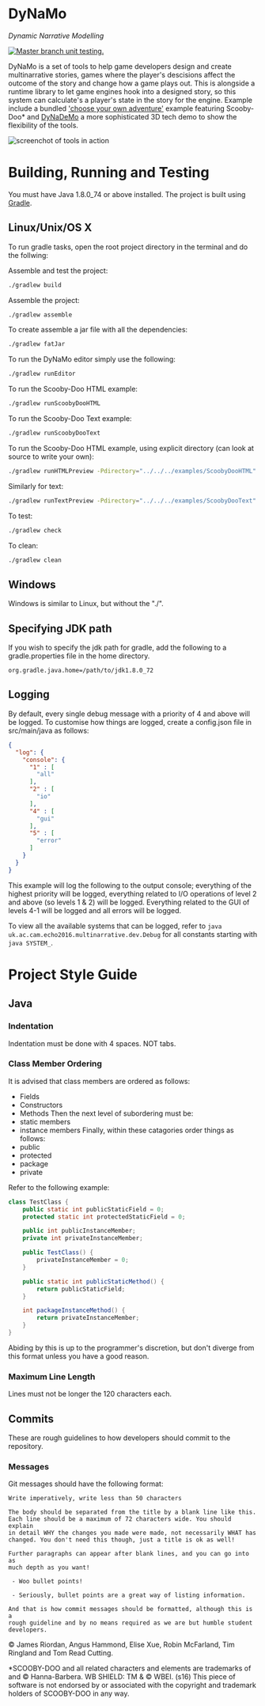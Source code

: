 DyNaMo
======
*Dynamic Narrative Modelling*

<a href="https://travis-ci.org/EchoCam/DynamicNarrative">
<img src="https://travis-ci.org/EchoCam/DynamicNarrative.svg?branch=master"
title="Master branch unit testing."/>
</a>

DyNaMo is a set of tools to help game developers design and create
multinarrative stories, games where the player's descisions affect the outcome
of the story and change how a game plays out. This is alongside a runtime
library to let game engines hook into a designed story, so this system can
calculate's a player's state in the story for the engine. Example include a
bundled ['choose your own adventure'](examples) example featuring
Scooby-Doo\* and [DyNaDeMo](https://github.com/echocam/dynademo) a more
sophisticated 3D tech demo to show the flexibility of the tools.

![screenchot of tools in action](screens/01.png)

Building, Running and Testing
=============================

You must have Java 1.8.0_74 or above installed. The project is built using
[Gradle](http://gradle.org/).

Linux/Unix/OS X
---------------

To run gradle tasks, open the root project directory in the terminal and do the
follwing:

Assemble and test the project:
```bash
./gradlew build
```

Assemble the project:
```bash
./gradlew assemble
```
To create assemble a jar file with all the dependencies:
```bash
./gradlew fatJar
```

To run the DyNaMo editor simply use the following:
```bash
./gradlew runEditor
```

To run the Scooby-Doo HTML example:
```bash
./gradlew runScoobyDooHTML
```

To run the Scooby-Doo Text example:
```bash
./gradlew runScoobyDooText
```

To run the Scooby-Doo HTML example, using explicit directory (can look at source
  to write your own):
```bash
./gradlew runHTMLPreview -Pdirectory="../../../examples/ScoobyDooHTML"
```

Similarly for text:
```bash
./gradlew runTextPreview -Pdirectory="../../../examples/ScoobyDooText"
```

To test:
```bash
./gradlew check
```

To clean:
```bash
./gradlew clean
```

Windows
-------
Windows is similar to Linux, but without the "./".


Specifying JDK path
-------------------
If you wish to specify the jdk path for gradle, add the following to a
gradle.properties file in the home directory.

```
org.gradle.java.home=/path/to/jdk1.8.0_72
```

Logging
-------
By default, every single debug message with a priority of 4 and above will be
logged. To customise how things are logged, create a config.json file in
src/main/java as follows:

```json
{
  "log": {
    "console": {
      "1" : [
        "all"  
      ],
      "2" : [
        "io"  
      ],
      "4" : [
        "gui"            
      ],
      "5" : [
        "error"
      ]
    }
  }
}
```

This example will log the following to the output console; everything of the
highest priority will be logged, everything related to I/O operations of level 2
and above (so levels 1 & 2) will be logged. Everything related to the GUI of
levels 4-1 will be logged and all errors will be logged.

To view all the available systems that can be logged, refer
to ```java uk.ac.cam.echo2016.multinarrative.dev.Debug```
for all constants starting with ```java SYSTEM_```.

Project Style Guide
===================

Java
----

### Indentation
Indentation must be done with 4 spaces. NOT tabs.

### Class Member Ordering
It is advised that class members are ordered as follows:
 - Fields
 - Constructors
 - Methods
Then the next level of subordering must be:
 - static members
 - instance members
Finally, within these catagories order things as follows:
 - public
 - protected
 - package
 - private

Refer to the following example:
```java
class TestClass {
    public static int publicStaticField = 0;
    protected static int protectedStaticField = 0;

    public int publicInstanceMember;
    private int privateInstanceMember;

    public TestClass() {
        privateInstanceMember = 0;
    }

    public static int publicStaticMethod() {
        return publicStaticField;
    }

    int packageInstanceMethod() {
        return privateInstanceMember;
    }
}
```
Abiding by this is up to the programmer's discretion, but don't diverge from
this format unless you have a good reason.

### Maximum Line Length
Lines must not be longer the 120 characters each.


Commits
-------
These are rough guidelines to how developers should commit to the repository.

### Messages

Git messages should have the following format:

```
Write imperatively, write less than 50 characters

The body should be separated from the title by a blank line like this.
Each line should be a maximum of 72 characters wide. You should explain
in detail WHY the changes you made were made, not necessarily WHAT has
changed. You don't need this though, just a title is ok as well!

Further paragraphs can appear after blank lines, and you can go into as
much depth as you want!

 - Woo bullet points!

 - Seriously, bullet points are a great way of listing information.

And that is how commit messages should be formatted, although this is a
rough guideline and by no means required as we are but humble student
developers.
```

© James Riordan, Angus Hammond, Elise Xue, Robin McFarland, Tim Ringland and
Tom Read Cutting.

\*SCOOBY-DOO and all related characters and elements are trademarks of and ©
Hanna-Barbera. WB SHIELD: TM & © WBEI. (s16) This piece of software is not
endorsed by or associated with the copyright and trademark holders of SCOOBY-DOO
in any way.
